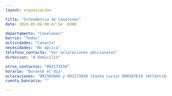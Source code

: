 ```yaml
---
layout: organizacion

title: "Intendencia de Canelones"
date: 2020-05-04 00:47:54 -0300

departamento: "Canelones"
barrio: "Todos"
actividades: "Canasta"
necesidades: "No aplica"
telefono_contacto: "Ver aclaraciones adicionales"
direccion: "A domicilio"

otros_contactos: "092173550"
horario: "Durante el día"
aclaraciones: "092385066 y 092173650 (Santa Lucía) 098587614 (Atlántida, Salinas, Floresta, Parque del Plata y Soca) 092208126 (Los cerrillos) 092214673 (ciudad de la costa) 092208975 (Nicolich) 099414869 (La Paz), 092404975 y 092207148 (Las Piedras) 092374345 (Migues, Montes, Tala, San Jacinto) 092198948 (Paso Carrasco)"
cuenta_bancaria: ""

---
```

